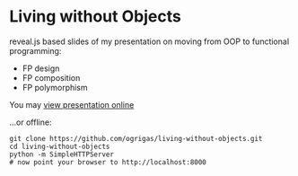 # Living without Objects

reveal.js based slides of my presentation on moving from OOP to functional programming:

- FP design
- FP composition
- FP polymorphism

You may [view presentation online](http://ogrigas.github.io/living-without-objects)

...or offline: 

```
git clone https://github.com/ogrigas/living-without-objects.git
cd living-without-objects
python -m SimpleHTTPServer
# now point your browser to http://localhost:8000
```
